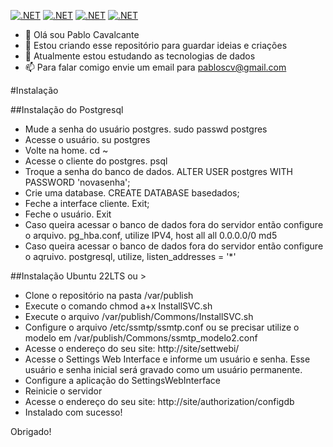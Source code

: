 [![.NET](https://github.com/pabloscv/Patty-Authorization-API/actions/workflows/dotnet.yml/badge.svg)](https://github.com/pabloscv/Patty-Authorization-API/actions/workflows/dotnet.yml) [![.NET](https://github.com/pabloscv/ServerRecovery/actions/workflows/dotnet.yml/badge.svg)](https://github.com/pabloscv/ServerRecovery/actions/workflows/dotnet.yml) [![.NET](https://github.com/pabloscv/SettingsDriverCore/actions/workflows/dotnet.yml/badge.svg)](https://github.com/pabloscv/SettingsDriverCore/actions/workflows/dotnet.yml) [![.NET](https://github.com/pabloscv/SettingsDriver/actions/workflows/dotnet.yml/badge.svg)](https://github.com/pabloscv/SettingsDriver/actions/workflows/dotnet.yml)

- 👋 Olá sou Pablo Cavalcante
- 👀 Estou criando esse repositório para guardar ideias e criações
- 🌱 Atualmente estou estudando as tecnologias de dados
- 📫 Para falar comigo envie um email para pabloscv@gmail.com

#Instalação

##Instalação do Postgresql
* Mude a senha do usuário postgres. sudo passwd postgres
* Acesse o usuário. su postgres
* Volte na home. cd ~
* Acesse o cliente do postgres. psql
* Troque a senha do banco de dados. ALTER USER postgres WITH PASSWORD 'novasenha';
* Crie uma database. CREATE DATABASE basedados;
* Feche a interface cliente. Exit;
* Feche o usuário. Exit
* Caso queira acessar o banco de dados fora do servidor então configure o arquivo. pg_hba.conf, utilize IPV4, host all all 0.0.0.0/0 md5
* Caso queira acessar o banco de dados fora do servidor então configure o aqruivo. postgresql, utilize, listen_addresses = '*'

##Instalação Ubuntu 22LTS ou >
* Clone o repositório na pasta /var/publish
* Execute o comando chmod a+x InstallSVC.sh
* Execute o arquivo /var/publish/Commons/InstallSVC.sh
* Configure o arquivo /etc/ssmtp/ssmtp.conf ou se precisar utilize o modelo em /var/publish/Commons/ssmtp_modelo2.conf
* Acesse o endereço do seu site: http://site/settwebi/
* Acesse o Settings Web Interface e informe um usuário e senha. Esse usuário e senha inicial será gravado como um usuário permanente.
* Configure a aplicação do SettingsWebInterface
* Reinicie o servidor
* Acesse o endereço do seu site: http://site/authorization/configdb
* Instalado com sucesso!

Obrigado!

<!---
pabloscv/pabloscv is a ✨ special ✨ repository because its `README.md` (this file) appears on your GitHub profile.
You can click the Preview link to take a look at your changes.
--->
